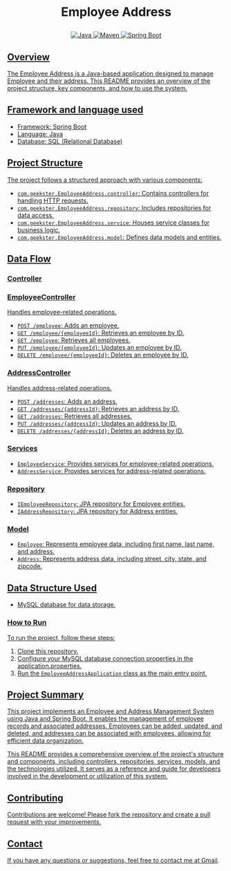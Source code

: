 # <p align = "center">Employee Address </p>

<p align="center">
<a href="Java url">
    <img alt="Java" src="https://img.shields.io/badge/Java->=8-purple.svg" />
</a>
<a href="Maven url" >
    <img alt="Maven" src="https://img.shields.io/badge/maven-3.0.5-blue.svg" />
</a>
<a href="Spring Boot url" >
    <img alt="Spring Boot" src="https://img.shields.io/badge/Spring Boot-3.1.3-yellow.svg" />
</p>
  
## Overview
The Employee Address is a Java-based application designed to manage Employee and their address. This README provides an overview of the project structure, key components, and how to use the system.

## Framework and language used
- Framework: Spring Boot
- Language: Java
- Database: SQL (Relational Database)

## Project Structure
The project follows a structured approach with various components:
- `com.geekster.EmployeeAddress.controller`: Contains controllers for handling HTTP requests.
- `com.geekster.EmployeeAddress.repository`: Includes repositories for data access.
- `com.geekster.EmployeeAddress.service`: Houses service classes for business logic.
- `com.geekster.EmployeeAddress.model`: Defines data models and entities.

## Data Flow

### Controller

### EmployeeController
Handles employee-related operations.

- `POST /employee`: Adds an employee.
- `GET /employee/{employeeId}`: Retrieves an employee by ID.
- `GET /employee`: Retrieves all employees.
- `PUT /employee/{employeeId}`: Updates an employee by ID.
- `DELETE /employee/{employeeId}`: Deletes an employee by ID.

### AddressController
Handles address-related operations.

- `POST /addresses`: Adds an address.
- `GET /addresses/{addressId}`: Retrieves an address by ID.
- `GET /addresses`: Retrieves all addresses.
- `PUT /addresses/{addressId}`: Updates an address by ID.
- `DELETE /addresses/{addressId}`: Deletes an address by ID.

### Services

- `EmployeeService`: Provides services for employee-related operations.
- `AddressService`: Provides services for address-related operations.

### Repository

- `IEmployeeRepository`: JPA repository for Employee entities.
- `IAddressRepository`: JPA repository for Address entities.

### Model

- `Employee`: Represents employee data, including first name, last name, and address.
- `Address`: Represents address data, including street, city, state, and zipcode.

## Data Structure Used

- MySQL database for data storage.

### How to Run

To run the project, follow these steps:

1. Clone this repository.
2. Configure your MySQL database connection properties in the application.properties.
3. Run the `EmployeeAddressApplication` class as the main entry point.

## Project Summary

This project implements an Employee and Address Management System using Java and Spring Boot. It enables the management of employee records and associated addresses. Employees can be added, updated, and deleted, and addresses can be associated with employees, allowing for efficient data organization.

This README provides a comprehensive overview of the project's structure and components, including controllers, repositories, services, models, and the technologies utilized. It serves as a reference and guide for developers involved in the development or utilization of this system.

## Contributing
Contributions are welcome! Please fork the repository and create a pull request with your improvements.

## Contact
If you have any questions or suggestions, feel free to contact me at [Gmail](saravanad2401@gmail.com).
